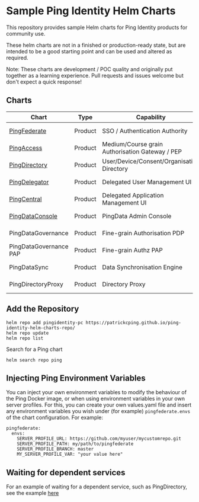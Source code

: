 # Sample Ping Identity Helm Charts

This repository provides sample Helm charts for Ping Identity products for community use.

These helm charts are not in a finished or production-ready state, but are intended to be a good starting point and can be used and altered as required.

Note: These charts are development / POC quality and originally put together as a learning experience.  Pull requests and issues welcome but don't expect a quick response!

## Charts

| Chart | Type | Capability | Status | Scalable |
|--|--|--|--|--|
| [PingFederate](pingfederate/) | Product | SSO / Authentication Authority | Available (Beta) | Yes |
| [PingAccess](pingaccess/) | Product | Medium/Course grain Authorisation Gateway / PEP | Available (Beta) | No (TBC) |
| [PingDirectory](pingdirectory/) | Product | User/Device/Consent/Organisation Directory | Available (Beta) | Yes |
| [PingDelegator](pingdelegator/) | Product | Delegated User Management UI | Available (Beta) | Yes |
| [PingCentral](pingcentral/) | Product | Delegated Application Management UI | Available (Beta) | Yes |
| [PingDataConsole](pingdataconsole/) | Product | PingData Admin Console | Available (Beta) | Not required |
| PingDataGovernance | Product | Fine-grain Authorisation PDP | Not available | N/a |
| PingDataGovernance PAP | Product | Fine-grain Authz PAP | Not available | N/a |
| PingDataSync | Product | Data Synchronisation Engine | Not available | N/a |
| PingDirectoryProxy | Product | Directory Proxy | Not available | N/a |

## Add the Repository

```shell
helm repo add pingidentity-pc https://patrickcping.github.io/ping-identity-helm-charts-repo/
helm repo update
helm repo list
```

Search for a Ping chart
```shell
helm search repo ping
```

## Injecting Ping Environment Variables

You can inject your own environment variables to modify the behaviour of the Ping Docker image, or when using environment variables in your own server profiles.  For this, you can create your own values.yaml file and insert any environment variables you wish under (for example) `pingfederate.envs` of the chart configuration.  For example:

```
pingfederate:
  envs:
    SERVER_PROFILE_URL: https://github.com/myuser/mycustomrepo.git 
    SERVER_PROFILE_PATH: my/path/to/pingfederate
    SERVER_PROFILE_BRANCH: master
    MY_SERVER_PROFILE_VAR: "your value here"
```

## Waiting for dependent services

For an example of waiting for a dependent service, such as PingDirectory, see the example [here](https://github.com/patrickcping/ping-helm-kustomize-example)